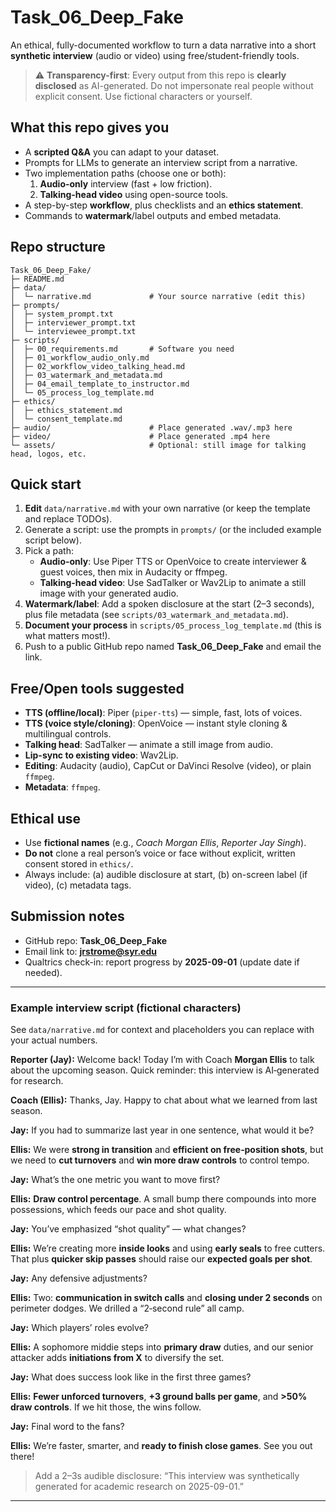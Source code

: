 # Task_06_Deep_Fake

An ethical, fully-documented workflow to turn a data narrative into a short **synthetic interview** (audio or video) using free/student-friendly tools.

> ⚠️ **Transparency-first**: Every output from this repo is **clearly disclosed** as AI-generated. Do not impersonate real people without explicit consent. Use fictional characters or yourself.

## What this repo gives you
- A **scripted Q&A** you can adapt to your dataset.
- Prompts for LLMs to generate an interview script from a narrative.
- Two implementation paths (choose one or both):
  1) **Audio-only** interview (fast + low friction).
  2) **Talking-head video** using open-source tools.
- A step-by-step **workflow**, plus checklists and an **ethics statement**.
- Commands to **watermark**/label outputs and embed metadata.

## Repo structure
```
Task_06_Deep_Fake/
├─ README.md
├─ data/
│  └─ narrative.md             # Your source narrative (edit this)
├─ prompts/
│  ├─ system_prompt.txt
│  ├─ interviewer_prompt.txt
│  └─ interviewee_prompt.txt
├─ scripts/
│  ├─ 00_requirements.md       # Software you need
│  ├─ 01_workflow_audio_only.md
│  ├─ 02_workflow_video_talking_head.md
│  ├─ 03_watermark_and_metadata.md
│  ├─ 04_email_template_to_instructor.md
│  └─ 05_process_log_template.md
├─ ethics/
│  ├─ ethics_statement.md
│  └─ consent_template.md
├─ audio/                      # Place generated .wav/.mp3 here
├─ video/                      # Place generated .mp4 here
└─ assets/                     # Optional: still image for talking head, logos, etc.
```

## Quick start
1. **Edit** `data/narrative.md` with your own narrative (or keep the template and replace TODOs).
2. Generate a script: use the prompts in `prompts/` (or the included example script below).  
3. Pick a path:
   - **Audio-only**: Use Piper TTS or OpenVoice to create interviewer & guest voices, then mix in Audacity or ffmpeg.
   - **Talking-head video**: Use SadTalker or Wav2Lip to animate a still image with your generated audio.
4. **Watermark/label**: Add a spoken disclosure at the start (2–3 seconds), plus file metadata (see `scripts/03_watermark_and_metadata.md`).
5. **Document your process** in `scripts/05_process_log_template.md` (this is what matters most!).
6. Push to a public GitHub repo named **Task_06_Deep_Fake** and email the link.

## Free/Open tools suggested
- **TTS (offline/local)**: Piper (`piper-tts`) — simple, fast, lots of voices.
- **TTS (voice style/cloning)**: OpenVoice — instant style cloning & multilingual controls.
- **Talking head**: SadTalker — animate a still image from audio.
- **Lip-sync to existing video**: Wav2Lip.
- **Editing**: Audacity (audio), CapCut or DaVinci Resolve (video), or plain `ffmpeg`.
- **Metadata**: `ffmpeg`.

## Ethical use
- Use **fictional names** (e.g., *Coach Morgan Ellis*, *Reporter Jay Singh*).  
- **Do not** clone a real person’s voice or face without explicit, written consent stored in `ethics/`.
- Always include: (a) audible disclosure at start, (b) on-screen label (if video), (c) metadata tags.

## Submission notes
- GitHub repo: **Task_06_Deep_Fake**
- Email link to: **jrstrome@syr.edu**
- Qualtrics check-in: report progress by **2025-09-01** (update date if needed).

---

### Example interview script (fictional characters)
See `data/narrative.md` for context and placeholders you can replace with your actual numbers.

**Reporter (Jay):** Welcome back! Today I’m with Coach **Morgan Ellis** to talk about the upcoming season. Quick reminder: this interview is AI‑generated for research.

**Coach (Ellis):** Thanks, Jay. Happy to chat about what we learned from last season.

**Jay:** If you had to summarize last year in one sentence, what would it be?

**Ellis:** We were **strong in transition** and **efficient on free‑position shots**, but we need to **cut turnovers** and **win more draw controls** to control tempo.

**Jay:** What’s the one metric you want to move first?

**Ellis:** **Draw control percentage**. A small bump there compounds into more possessions, which feeds our pace and shot quality.

**Jay:** You’ve emphasized “shot quality” — what changes?

**Ellis:** We’re creating more **inside looks** and using **early seals** to free cutters. That plus **quicker skip passes** should raise our **expected goals per shot**.

**Jay:** Any defensive adjustments?

**Ellis:** Two: **communication in switch calls** and **closing under 2 seconds** on perimeter dodges. We drilled a “2‑second rule” all camp.

**Jay:** Which players’ roles evolve?

**Ellis:** A sophomore middie steps into **primary draw** duties, and our senior attacker adds **initiations from X** to diversify the set.

**Jay:** What does success look like in the first three games?

**Ellis:** **Fewer unforced turnovers**, **+3 ground balls per game**, and **>50% draw controls**. If we hit those, the wins follow.

**Jay:** Final word to the fans?

**Ellis:** We’re faster, smarter, and **ready to finish close games**. See you out there!

> Add a 2–3s audible disclosure: “This interview was synthetically generated for academic research on 2025-09-01.”

---

